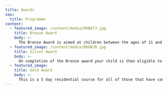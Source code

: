 ```yaml
---
title: Awards
seo:
  title: Programme
content:
  - featured_image: /content/media/DKBA7J.jpg
    title: Bronze Award
    body: >-
      The Bronze Award is aimed at children between the ages of 11 and 13.  During the Award you will improve your self-confidence and  independance whilst having the opportinity to lead and inspire others. We will encourage their natural skills and leadership style and help them identify any areas that they may wish to develop in the future. During each day we will build their skills through daily physcical and mental challenges both on and off the pitch. The Award is a 5 day programme which is delivered in two parts. Days 1 and 2 are delivered at the Home of Rugby, Twickenham and days 3 to 5 are delivered at London Irish.  The focus throughout the Award is the 'Team'.
  - featured_image: /content/media/B0GNJR.jpg
    title: Silver Award
    body: >-
      On completion of the Bronze award your child is then eligible to enrol on the Silver Award. This is aimed at 13 – 15 year old and the focus shifts to a deliver training about the 'Individual’. This again is a 5 day programme split over 2 days at Twickenham and a further 3 days at London Irish. During this award we will be empowering the children to discover their leadership style and build transferable skills fit for the future.
  - featured_image: 
    title: Gold Award
    body: >-
      This is a 5 day residential course for all of those that have completed the Bronze and Silver Award. Aimed at 13+, this is the culmination of the Rugby Centurions Future Leaders programme. An elite experience to become the rounded Centurion leader. This will be both fun theoretical sessions and practical based on and off the field exercises. Individuals will learn how to lead in their own way, plan, problem solve and most of all feel confident in leading others. These skills will be be transferrable to their future learning and working environments.
---
```

